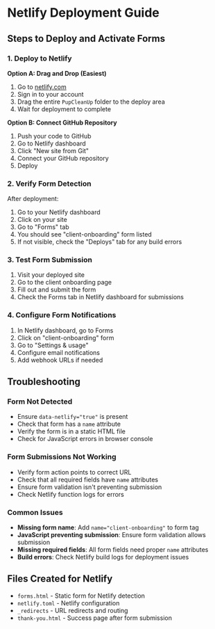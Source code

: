 # Netlify Deployment Guide

## Steps to Deploy and Activate Forms

### 1. Deploy to Netlify

**Option A: Drag and Drop (Easiest)**

1. Go to [netlify.com](https://netlify.com)
2. Sign in to your account
3. Drag the entire `PupCleanUp` folder to the deploy area
4. Wait for deployment to complete

**Option B: Connect GitHub Repository**

1. Push your code to GitHub
2. Go to Netlify dashboard
3. Click "New site from Git"
4. Connect your GitHub repository
5. Deploy

### 2. Verify Form Detection

After deployment:

1. Go to your Netlify dashboard
2. Click on your site
3. Go to "Forms" tab
4. You should see "client-onboarding" form listed
5. If not visible, check the "Deploys" tab for any build errors

### 3. Test Form Submission

1. Visit your deployed site
2. Go to the client onboarding page
3. Fill out and submit the form
4. Check the Forms tab in Netlify dashboard for submissions

### 4. Configure Form Notifications

1. In Netlify dashboard, go to Forms
2. Click on "client-onboarding" form
3. Go to "Settings & usage"
4. Configure email notifications
5. Add webhook URLs if needed

## Troubleshooting

### Form Not Detected

- Ensure `data-netlify="true"` is present
- Check that form has a `name` attribute
- Verify the form is in a static HTML file
- Check for JavaScript errors in browser console

### Form Submissions Not Working

- Verify form action points to correct URL
- Check that all required fields have `name` attributes
- Ensure form validation isn't preventing submission
- Check Netlify function logs for errors

### Common Issues

- **Missing form name**: Add `name="client-onboarding"` to form tag
- **JavaScript preventing submission**: Ensure form validation allows submission
- **Missing required fields**: All form fields need proper `name` attributes
- **Build errors**: Check Netlify build logs for deployment issues

## Files Created for Netlify

- `forms.html` - Static form for Netlify detection
- `netlify.toml` - Netlify configuration
- `_redirects` - URL redirects and routing
- `thank-you.html` - Success page after form submission

